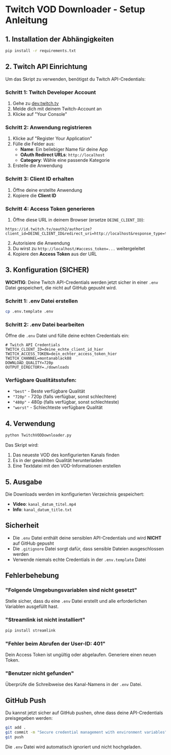 # Twitch VOD Downloader - Setup Anleitung

## 1. Installation der Abhängigkeiten

```bash
pip install -r requirements.txt
```

## 2. Twitch API Einrichtung

Um das Skript zu verwenden, benötigst du Twitch API-Credentials:

### Schritt 1: Twitch Developer Account
1. Gehe zu [dev.twitch.tv](https://dev.twitch.tv/)
2. Melde dich mit deinem Twitch-Account an
3. Klicke auf "Your Console"

### Schritt 2: Anwendung registrieren
1. Klicke auf "Register Your Application"
2. Fülle die Felder aus:
   - **Name**: Ein beliebiger Name für deine App
   - **OAuth Redirect URLs**: `http://localhost`
   - **Category**: Wähle eine passende Kategorie
3. Erstelle die Anwendung

### Schritt 3: Client ID erhalten
1. Öffne deine erstellte Anwendung
2. Kopiere die **Client ID**

### Schritt 4: Access Token generieren
1. Öffne diese URL in deinem Browser (ersetze `DEINE_CLIENT_ID`):
```
https://id.twitch.tv/oauth2/authorize?client_id=DEINE_CLIENT_ID&redirect_uri=http://localhost&response_type=token&scope=
```
2. Autorisiere die Anwendung
3. Du wirst zu `http://localhost/#access_token=...` weitergeleitet
4. Kopiere den **Access Token** aus der URL

## 3. Konfiguration (SICHER)

**WICHTIG**: Deine Twitch API-Credentials werden jetzt sicher in einer `.env` Datei gespeichert, die nicht auf GitHub gepusht wird.

### Schritt 1: .env Datei erstellen
```bash
cp .env.template .env
```

### Schritt 2: .env Datei bearbeiten
Öffne die `.env` Datei und fülle deine echten Credentials ein:

```env
# Twitch API Credentials
TWITCH_CLIENT_ID=deine_echte_client_id_hier
TWITCH_ACCESS_TOKEN=dein_echter_access_token_hier
TWITCH_CHANNEL=montanablack88
DOWNLOAD_QUALITY=720p
OUTPUT_DIRECTORY=./downloads
```

### Verfügbare Qualitätsstufen:
- `"best"` - Beste verfügbare Qualität
- `"720p"` - 720p (falls verfügbar, sonst schlechtere)
- `"480p"` - 480p (falls verfügbar, sonst schlechteste)
- `"worst"` - Schlechteste verfügbare Qualität

## 4. Verwendung

```bash
python TwitchVODDownloader.py
```

Das Skript wird:
1. Das neueste VOD des konfigurierten Kanals finden
2. Es in der gewählten Qualität herunterladen
3. Eine Textdatei mit den VOD-Informationen erstellen

## 5. Ausgabe

Die Downloads werden im konfigurierten Verzeichnis gespeichert:
- **Video**: `kanal_datum_titel.mp4`
- **Info**: `kanal_datum_title.txt`

## Sicherheit

- Die `.env` Datei enthält deine sensiblen API-Credentials und wird **NICHT** auf GitHub gepusht
- Die `.gitignore` Datei sorgt dafür, dass sensible Dateien ausgeschlossen werden
- Verwende niemals echte Credentials in der `.env.template` Datei

## Fehlerbehebung

### "Folgende Umgebungsvariablen sind nicht gesetzt"
Stelle sicher, dass du eine `.env` Datei erstellt und alle erforderlichen Variablen ausgefüllt hast.

### "Streamlink ist nicht installiert"
```bash
pip install streamlink
```

### "Fehler beim Abrufen der User-ID: 401"
Dein Access Token ist ungültig oder abgelaufen. Generiere einen neuen Token.

### "Benutzer nicht gefunden"
Überprüfe die Schreibweise des Kanal-Namens in der `.env` Datei.

## GitHub Push

Du kannst jetzt sicher auf GitHub pushen, ohne dass deine API-Credentials preisgegeben werden:

```bash
git add .
git commit -m "Secure credential management with environment variables"
git push
```

Die `.env` Datei wird automatisch ignoriert und nicht hochgeladen.
